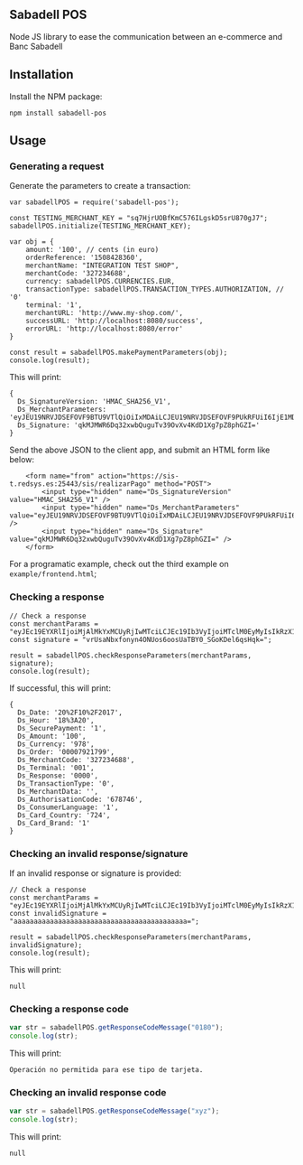 Sabadell POS
---

Node JS library to ease the communication between an e-commerce and Banc Sabadell

## Installation

Install the NPM package:
```
npm install sabadell-pos
```

## Usage
### Generating a request

Generate the parameters to create a transaction:

```
var sabadellPOS = require('sabadell-pos');

const TESTING_MERCHANT_KEY = "sq7HjrUOBfKmC576ILgskD5srU870gJ7";
sabadellPOS.initialize(TESTING_MERCHANT_KEY);

var obj = {
    amount: '100', // cents (in euro)
    orderReference: '1508428360',
    merchantName: "INTEGRATION TEST SHOP",
    merchantCode: '327234688',
    currency: sabadellPOS.CURRENCIES.EUR,
    transactionType: sabadellPOS.TRANSACTION_TYPES.AUTHORIZATION, // '0'
    terminal: '1',
    merchantURL: 'http://www.my-shop.com/',
    successURL: 'http://localhost:8080/success',
    errorURL: 'http://localhost:8080/error'
}

const result = sabadellPOS.makePaymentParameters(obj);
console.log(result);
```

This will print:

```
{
  Ds_SignatureVersion: 'HMAC_SHA256_V1',
  Ds_MerchantParameters: 'eyJEU19NRVJDSEFOVF9BTU9VTlQiOiIxMDAiLCJEU19NRVJDSEFOVF9PUkRFUiI6IjE1MDg0MjgzNjAiLCJEU19NRVJDSEFOVF9NRVJDSEFOVE5BTUUiOiJUZXN0aW5nIFNob3AiLCJEU19NRVJDSEFOVF9NRVJDSEFOVENPREUiOiIzMjcyMzQ2ODgiLCJEU19NRVJDSEFOVF9DVVJSRU5DWSI6Ijk3OCIsIkRTX01FUkNIQU5UX1RSQU5TQUNUSU9OVFlQRSI6IjAiLCJEU19NRVJDSEFOVF9URVJNSU5BTCI6IjEiLCJEU19NRVJDSEFOVF9NRVJDSEFOVFVSTCI6IiIsIkRTX01FUkNIQU5UX1VSTE9LIjoiaHR0cDovL2xvY2FsaG9zdDo4MDgwL3N1Y2Nlc3MiLCJEU19NRVJDSEFOVF9VUkxLTyI6Imh0dHA6Ly9sb2NhbGhvc3Q6ODA4MC9lcnJvciJ9',
  Ds_Signature: 'qkMJMWR6Dq32xwbQuguTv39OvXv4KdD1Xg7pZ8phGZI='
}
```

Send the above JSON to the client app, and submit an HTML form like below:

```
    <form name="from" action="https://sis-t.redsys.es:25443/sis/realizarPago" method="POST">
        <input type="hidden" name="Ds_SignatureVersion" value="HMAC_SHA256_V1" />
        <input type="hidden" name="Ds_MerchantParameters" value="eyJEU19NRVJDSEFOVF9BTU9VTlQiOiIxMDAiLCJEU19NRVJDSEFOVF9PUkRFUiI6IjE1MDg0MjgzNjAiLCJEU19NRVJDSEFOVF9NRVJDSEFOVE5BTUUiOiJUZXN0aW5nIFNob3AiLCJEU19NRVJDSEFOVF9NRVJDSEFOVENPREUiOiIzMjcyMzQ2ODgiLCJEU19NRVJDSEFOVF9DVVJSRU5DWSI6Ijk3OCIsIkRTX01FUkNIQU5UX1RSQU5TQUNUSU9OVFlQRSI6IjAiLCJEU19NRVJDSEFOVF9URVJNSU5BTCI6IjEiLCJEU19NRVJDSEFOVF9NRVJDSEFOVFVSTCI6IiIsIkRTX01FUkNIQU5UX1VSTE9LIjoiaHR0cDovL2xvY2FsaG9zdDo4MDgwL3N1Y2Nlc3MiLCJEU19NRVJDSEFOVF9VUkxLTyI6Imh0dHA6Ly9sb2NhbGhvc3Q6ODA4MC9lcnJvciJ9" />
        <input type="hidden" name="Ds_Signature" value="qkMJMWR6Dq32xwbQuguTv39OvXv4KdD1Xg7pZ8phGZI=" />
    </form>
```

For a programatic example, check out the third example on `example/frontend.html`;

### Checking a response

```
// Check a response
const merchantParams = "eyJEc19EYXRlIjoiMjAlMkYxMCUyRjIwMTciLCJEc19Ib3VyIjoiMTclM0EyMyIsIkRzX1NlY3VyZVBheW1lbnQiOiIwIiwiRHNfQW1vdW50IjoiMTAwIiwiRHNfQ3VycmVuY3kiOiI5NzgiLCJEc19PcmRlciI6IjAwMDA5NjU1RDg0IiwiRHNfTWVyY2hhbnRDb2RlIjoiMzI3MjM0Njg4IiwiRHNfVGVybWluYWwiOiIwMDEiLCJEc19SZXNwb25zZSI6Ijk5MTUiLCJEc19UcmFuc2FjdGlvblR5cGUiOiIwIiwiRHNfTWVyY2hhbnREYXRhIjoiIiwiRHNfQXV0aG9yaXNhdGlvbkNvZGUiOiIrKysrKysiLCJEc19Db25zdW1lckxhbmd1YWdlIjoiMSJ9";
const signature = "vrUsaNbxfonyn4ONUos6oosUaTBY0_SGoKDel6qsHqk=";

result = sabadellPOS.checkResponseParameters(merchantParams, signature);
console.log(result);
```

If successful, this will print:

```
{
  Ds_Date: '20%2F10%2F2017',
  Ds_Hour: '18%3A20',
  Ds_SecurePayment: '1',
  Ds_Amount: '100',
  Ds_Currency: '978',
  Ds_Order: '00007921799',
  Ds_MerchantCode: '327234688',
  Ds_Terminal: '001',
  Ds_Response: '0000',
  Ds_TransactionType: '0',
  Ds_MerchantData: '',
  Ds_AuthorisationCode: '678746',
  Ds_ConsumerLanguage: '1',
  Ds_Card_Country: '724',
  Ds_Card_Brand: '1'
}
```

### Checking an invalid response/signature
If an invalid response or signature is provided:

```
// Check a response
const merchantParams = "eyJEc19EYXRlIjoiMjAlMkYxMCUyRjIwMTciLCJEc19Ib3VyIjoiMTclM0EyMyIsIkRzX1NlY3VyZVBheW1lbnQiOiIwIiwiRHNfQW1vdW50IjoiMTAwIiwiRHNfQ3VycmVuY3kiOiI5NzgiLCJEc19PcmRlciI6IjAwMDA5NjU1RDg0IiwiRHNfTWVyY2hhbnRDb2RlIjoiMzI3MjM0Njg4IiwiRHNfVGVybWluYWwiOiIwMDEiLCJEc19SZXNwb25zZSI6Ijk5MTUiLCJEc19UcmFuc2FjdGlvblR5cGUiOiIwIiwiRHNfTWVyY2hhbnREYXRhIjoiIiwiRHNfQXV0aG9yaXNhdGlvbkNvZGUiOiIrKysrKysiLCJEc19Db25zdW1lckxhbmd1YWdlIjoiMSJ9";
const invalidSignature = "aaaaaaaaaaaaaaaaaaaaaaaaaaaaaaaaaaaaaaaaaaa=";

result = sabadellPOS.checkResponseParameters(merchantParams, invalidSignature);
console.log(result);
```

This will print:

```
null
```

### Checking a response code

```javascript
var str = sabadellPOS.getResponseCodeMessage("0180");
console.log(str);
```

This will print:

```
Operación no permitida para ese tipo de tarjeta.
```

### Checking an invalid response code

```javascript
var str = sabadellPOS.getResponseCodeMessage("xyz");
console.log(str);
```

This will print:

```
null
```
